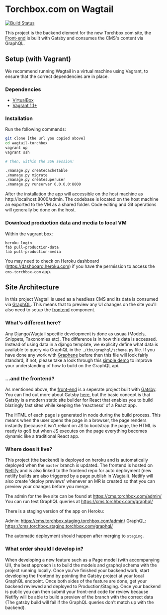 Torchbox.com on Wagtail
=======================

[![Build Status](https://travis-ci.org/torchbox/wagtail-torchbox.svg?branch=master)](https://travis-ci.org/torchbox/wagtail-torchbox)

This project is the backend element for the new Torchbox.com site, the [Front-end](https://github.com/torchbox/torchbox-frontend/) is built with Gatsby and consumes the CMS's content via GraphQL.

Setup (with Vagrant)
--------------------

We recommend running Wagtail in a virtual machine using Vagrant, to ensure that the correct dependencies are in place.

### Dependencies
 - [VirtualBox](https://www.virtualbox.org/)
 - [Vagrant 1.1+](http://www.vagrantup.com)

### Installation

Run the following commands:

```bash
git clone [the url you copied above]
cd wagtail-torchbox
vagrant up
vagrant ssh

# then, within the SSH session:

./manage.py createcachetable
./manage.py migrate
./manage.py createsuperuser
./manage.py runserver 0.0.0.0:8000
```

After the installation the app will accessible on the host machine as http://localhost:8000/admin. The codebase is located on the host
machine an exported to the VM as a shared folder. Code editing and Git operations will generally be done on the host.


### Download production data and media to local VM

Within the vagrant box:

```
heroku login
fab pull-production-data
fab pull-production-media
```

You may need to check on Heroku dashboard (https://dashboard.heroku.com) if you have the permission to access the `cms-torchbox-com` app.


Site Architecture
-----------------

In this project Wagtail is used as a headless CMS and its data is consumed via [GraphQL](https://graphql.org/). This means that to preview any UI changes on the site you'll also need to setup the [frontend](https://github.com/torchbox/torchbox-frontend/) component.

### What's different here?

Any Django/Wagtail specific development is done as usuaa (Models, Snippets, Taxonomies etc). The difference is in how this data is accessed. Instead of using data in a django template, we explicity define what data is available to query via GraphQL in the `./tbx/graphql/schema.py` file. If you have done any work with [Graphene](https://docs.graphene-python.org/en/latest/) before then this file will look fairly standard, if not, please take a look through this [simple demo](https://docs.graphene-python.org/projects/django/en/latest/tutorial-plain/) to improve your understanding of how to build on the GraphQL api.


### ...and the frontend?

As mentioned above, the [front-end](https://github.com/torchbox/torchbox-frontend/) is a seperate project built with [Gatsby](https://www.gatsbyjs.org/). You can find out more about Gatsby [here](https://www.gatsbyjs.org/docs/behind-the-scenes/), but the basic concept is that Gatsby is a modern static site builder for React that enables you to build blazingly fast sites while keeping the 'reactness' of a React app.

The HTML of each page is generated in node during the build process. This means when the user opens the page in a browser, the page renders instantly (because it isn't reliant on JS to bootstrap the page, the HTML is ready to go!) but when JS executes on the page everything becomes dynamic like a traditional React app.


### Where does it live?

This project (the backend) is deployed on heroku and is automatically deployed when the `master` branch is updated. The frontend is hosted on [Netlify](https://www.netlify.com/) and is also linked to the frontend repo for auto deployment (new netlify builds are also triggered by a page publish in Wagtail). Netlify will also create 'deploy previews' whenever an MR is created so that you can preview your changes before you merge.


The admin for the live site can be found at https://cms.torchbox.com/admin/
You can run test GraphQL queries at https://cms.torchbox.com/graphql/

There is a staging version of the app on Heroku:

Admin: https://cms.torchbox.staging.torchbox.com/admin/
GraphQL: https://cms.torchbox.staging.torchbox.com/graphql/

The automatic deployment should happen after merging to `staging`.

### What order should I develop in?

When developing a new feature such as a Page model (with accompanying UI), the best approach is to build the models and graphql schema with the project running locally. Once you've finished your backend work, start developing the frontend by pointing the Gatsby project at your local GraphQL endpoint. Once both sides of the feature are done, get your backend reviewed and deployed to Production/Staging. Once your backend is public you can then submit your front-end code for review because Netlfiy will be able to build a preview of the branch with the correct data (The gatsby build will fail if the GraphQL queries don't match up with the backend).
